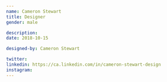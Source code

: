 ```yaml
---
name: Cameron Stewart
title: Designer
gender: male

description:
date: 2018-10-15

designed-by: Cameron Stewart

twitter: 
linkedin: https://ca.linkedin.com/in/cameron-stewart-design
instagram:
---
```

